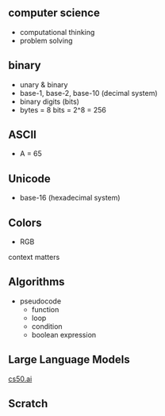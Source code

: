 ## computer science

- computational thinking
- problem solving

## binary

- unary & binary
- base-1, base-2, base-10 (decimal system)
- binary digits (bits)
- bytes = 8 bits = 2^8 = 256

## ASCII

- A = 65

## Unicode

- base-16 (hexadecimal system)

## Colors

- RGB

context matters

## Algorithms

- pseudocode
  - function
  - loop
  - condition
  - boolean expression

## Large Language Models

[cs50.ai](https://cs50.ai/)

## Scratch

